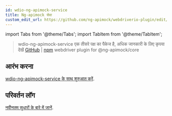 ```yaml
---
id: wdio-ng-apimock-service
title: Ng-apimock सेवा
custom_edit_url: https://github.com/ng-apimock/webdriverio-plugin/edit/master/README.md
---
```


import Tabs from '@theme/Tabs';
import TabItem from '@theme/TabItem';

> wdio-ng-apimock-service एक तीसरे पक्ष का पैकेज है, अधिक जानकारी के लिए कृपया देखें [GitHub](https://github.com/ng-apimock/webdriverio-plugin) | [npm](https://www.npmjs.com/package/wdio-ng-apimock-service)
webdriver plugin for @ng-apimock/core

## आरंभ करना
[wdio-ng-apimock-service के साथ शुरुआत करें][gettingStarted].

## परिवर्तन लॉग
[नवीनतम सुधारों के बारे में जानें][changelog].

 
[gettingStarted]: https://ngapimock.org/docs/plugins/wdio-ng-apimock-service
[api]: https://ngapimock.org/docs/api/select-scenario
[changelog]: https://github.com/ng-apimock/webdriverio-plugin/blob/master/CHANGELOG.md